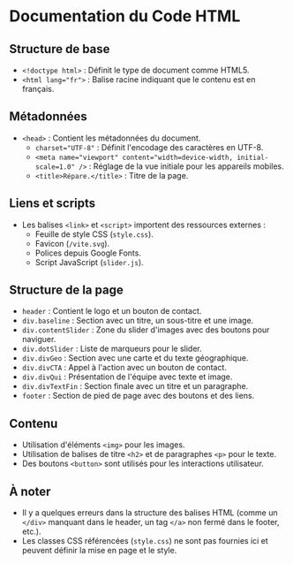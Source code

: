 # Documentation du Code HTML

## Structure de base

- `<!doctype html>` : Définit le type de document comme HTML5.
- `<html lang="fr">` : Balise racine indiquant que le contenu est en français.

## Métadonnées

- `<head>` : Contient les métadonnées du document.
  - `charset="UTF-8"` : Définit l'encodage des caractères en UTF-8.
  - `<meta name="viewport" content="width=device-width, initial-scale=1.0" />` : Réglage de la vue initiale pour les appareils mobiles.
  - `<title>Répare.</title>` : Titre de la page.

## Liens et scripts

- Les balises `<link>` et `<script>` importent des ressources externes :
  - Feuille de style CSS (`style.css`).
  - Favicon (`/vite.svg`).
  - Polices depuis Google Fonts.
  - Script JavaScript (`slider.js`).

## Structure de la page

- `header` : Contient le logo et un bouton de contact.
- `div.baseline` : Section avec un titre, un sous-titre et une image.
- `div.contentSlider` : Zone du slider d'images avec des boutons pour naviguer.
- `div.dotSlider` : Liste de marqueurs pour le slider.
- `div.divGeo` : Section avec une carte et du texte géographique.
- `div.divCTA` : Appel à l'action avec un bouton de contact.
- `div.divQui` : Présentation de l'équipe avec texte et image.
- `div.divTextFin` : Section finale avec un titre et un paragraphe.
- `footer` : Section de pied de page avec des boutons et des liens.

## Contenu

- Utilisation d'éléments `<img>` pour les images.
- Utilisation de balises de titre `<h2>` et de paragraphes `<p>` pour le texte.
- Des boutons `<button>` sont utilisés pour les interactions utilisateur.

## À noter

- Il y a quelques erreurs dans la structure des balises HTML (comme un `</div>` manquant dans le header, un tag `</a>` non fermé dans le footer, etc.).
- Les classes CSS référencées (`style.css`) ne sont pas fournies ici et peuvent définir la mise en page et le style.
